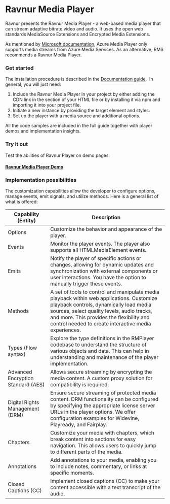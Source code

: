# Ravnur Media Player

Ravnur presents the Ravnur Media Player - a web-based media player that can stream adaptive bitrate video and audio. It uses the open web standards MediaSource Extensions and Encrypted Media Extensions. 

As mentioned by [Microsoft documentation](https://learn.microsoft.com/en-us/azure/media-services/azure-media-player/azure-media-player-overview), Azure Media Player only supports media streams from Azure Media Services. As an alternative, RMS recommends a Ravnur Media Player.

### Get started

The installation procedure is described in the [Documentation guide](/ravnur-player-instructions.md). 
In general, you will just need:
1. Include the Ravnur Media Player in your project by either adding the CDN link in the <head> section of your HTML file or by installing it via npm and importing it into your project file.
2. Initiate a new instance by providing the target element and styles.
3. Set up the player with a media source and additional options.

All the code samples are included in the full guide together with player demos and implementation insights.

### Try it out
Test the abilities of Ravnur Player on demo pages:

#### [Ravnur Media Player Demo ](https://strmsdemo.z13.web.core.windows.net/)

### Implementation possibilities

The customization capabilities allow the developer to configure options, manage events, emit signals, and utilize methods.
Here is a general list of what is offered:

| Capability (Entity)              | Description                                                                                                                                                   |
|----------------------------------|---------------------------------------------------------------------------------------------------------------------------------------------------------------|
| Options                          | Customize the behavior and appearance of the player.                                                                                                           |
| Events                           | Monitor the player events. The player also supports all HTMLMediaElement events.                                                                               |
| Emits                            | Notify the player of specific actions or changes, allowing for dynamic updates and synchronization with external components or user interactions. You have the option to manually trigger these events. |
| Methods                          | A set of tools to control and manipulate media playback within web applications. Customize playback controls, dynamically load media sources, select quality levels, audio tracks, and more. This provides the flexibility and control needed to create interactive media experiences. |
| Types (Flow syntax)              | Explore the type definitions in the RMPlayer codebase to understand the structure of various objects and data. This can help in understanding and maintenance of the player implementation. |
| Advanced Encryption Standard (AES) | Allows secure streaming by encrypting the media content. A custom proxy solution for compatibility is required.                                                |
| Digital Rights Management (DRM)  | Ensure secure streaming of protected media content. DRM functionality can be configured by specifying the appropriate license server URLs in the player options. We offer configuration examples for Widevine, Playready, and Fairplay. |
| Chapters                         | Customize your media with chapters, which break content into sections for easy navigation. This allows users to quickly jump to different parts of the media.   |
| Annotations                      | Add annotations to your media, enabling you to include notes, commentary, or links at specific moments.                                                         |
| Closed Captions (CC)             | Implement closed captions (CC) to make your content accessible with a text transcript of the audio.                                                            |
